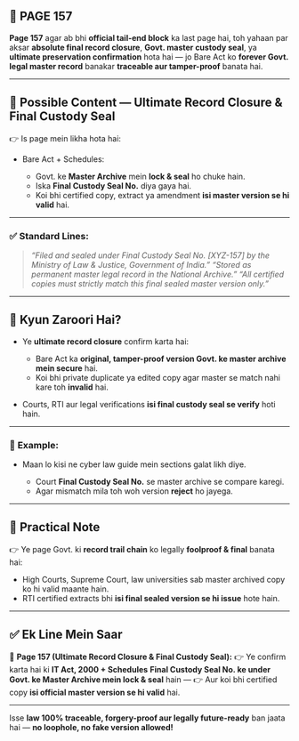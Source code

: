 ## 📄 **PAGE 157**

**Page 157** agar ab bhi **official tail-end block** ka last page hai, toh yahaan par aksar **absolute final record closure**, **Govt. master custody seal**, ya **ultimate preservation confirmation** hota hai — jo Bare Act ko **forever Govt. legal master record** banakar **traceable aur tamper-proof** banata hai.

---

## 🔹 **Possible Content — Ultimate Record Closure & Final Custody Seal**

👉 Is page mein likha hota hai:

* Bare Act + Schedules:

  * Govt. ke **Master Archive** mein **lock & seal** ho chuke hain.
  * Iska **Final Custody Seal No.** diya gaya hai.
  * Koi bhi certified copy, extract ya amendment **isi master version se hi valid** hai.

---

### ✅ **Standard Lines:**

> *“Filed and sealed under Final Custody Seal No. \[XYZ-157] by the Ministry of Law & Justice, Government of India.”*
> *“Stored as permanent master legal record in the National Archive.”*
> *“All certified copies must strictly match this final sealed master version only.”*

---

## 🔹 **Kyun Zaroori Hai?**

* Ye **ultimate record closure** confirm karta hai:

  * Bare Act ka **original, tamper-proof version Govt. ke master archive mein secure** hai.
  * Koi bhi private duplicate ya edited copy agar master se match nahi kare toh **invalid** hai.
* Courts, RTI aur legal verifications **isi final custody seal se verify** hoti hain.

---

### 🧩 **Example:**

* Maan lo kisi ne cyber law guide mein sections galat likh diye.

  * Court **Final Custody Seal No.** se master archive se compare karegi.
  * Agar mismatch mila toh woh version **reject** ho jayega.

---

## 🔹 **Practical Note**

👉 Ye page Govt. ki **record trail chain** ko legally **foolproof & final** banata hai:

* High Courts, Supreme Court, law universities sab master archived copy ko hi valid maante hain.
* RTI certified extracts bhi **isi final sealed version se hi issue** hote hain.

---

## ✅ **Ek Line Mein Saar**

📌 **Page 157 (Ultimate Record Closure & Final Custody Seal):**
👉 Ye confirm karta hai ki **IT Act, 2000 + Schedules** **Final Custody Seal No. ke under Govt. ke Master Archive mein lock & seal** hain —
👉 Aur koi bhi certified copy **isi official master version se hi valid** hai.

---

Isse **law 100% traceable, forgery-proof aur legally future-ready** ban jaata hai — **no loophole, no fake version allowed!**
